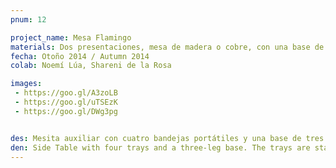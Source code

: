 ```yaml
---
pnum: 12

project_name: Mesa Flamingo
materials: Dos presentaciones, mesa de madera o cobre, con una base de acero con acabado cromado.
fecha: Otoño 2014 / Autumn 2014
colab: Noemí Lúa, Shareni de la Rosa

images:
 - https://goo.gl/A3zoLB
 - https://goo.gl/uTSEzK
 - https://goo.gl/DWg3pg


des: Mesita auxiliar con cuatro bandejas portátiles y una base de tres patas. Las bandejas cuentan con un orificio que permite apilar sobre la base las bandejas, y al utilizar la bandeja de forma portátil es posible colocar un vaso en el orificio. Cuenta con un espacio en uno de los laterales para colocar objetos y te permite trabajar más cómodamente sobre la superficie.
den: Side Table with four trays and a three-leg base. The trays are stackable, and they have an orifice used to insert the tray into the base, and when the tray is in use you can put a glass of water in it. Trays have some space where you can put things such as pens, magazines, cutlery, etc.
---
```

